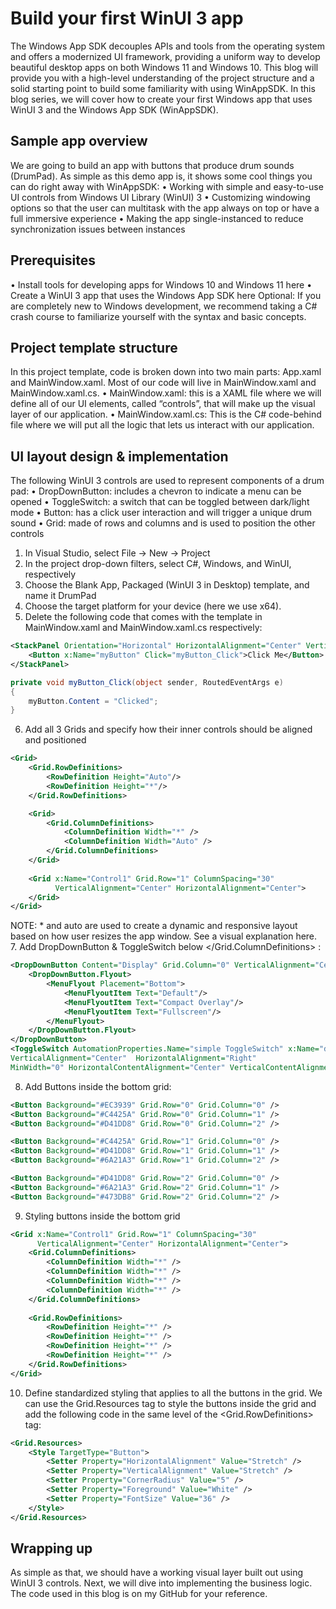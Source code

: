 # Build your first WinUI 3 app
The Windows App SDK decouples APIs and tools from the operating system and offers a modernized UI framework, providing a uniform way to develop beautiful desktop apps on both Windows 11 and Windows 10. This blog will provide you with a high-level understanding of the project structure and a solid starting point to build some familiarity with using WinAppSDK. In this blog series, we will cover how to create your first Windows app that uses WinUI 3 and the Windows App SDK (WinAppSDK). 

## Sample app overview
We are going to build an app with buttons that produce drum sounds (DrumPad). As simple as this demo app is, it shows some cool things you can do right away with WinAppSDK:
•	Working with simple and easy-to-use UI controls from Windows UI Library (WinUI) 3
•	Customizing windowing options so that the user can multitask with the app always on top or have a full immersive experience 
•	Making the app single-instanced to reduce synchronization issues between instances 

## Prerequisites 
•	Install tools for developing apps for Windows 10 and Windows 11 here
•	Create a WinUI 3 app that uses the Windows App SDK here
Optional: If you are completely new to Windows development, we recommend taking a C# crash course to familiarize yourself with the syntax and basic concepts.

## Project template structure
In this project template, code is broken down into two main parts: App.xaml and MainWindow.xaml. Most of our code will live in MainWindow.xaml and MainWindow.xaml.cs.
•	MainWindow.xaml: this is a XAML file where we will define all of our UI elements, called “controls”, that will make up the visual layer of our application.
•	MainWindow.xaml.cs: This is the C# code-behind file where we will put all the logic that lets us interact with our application.

## UI layout design & implementation
The following WinUI 3 controls are used to represent components of a drum pad:
•	DropDownButton: includes a chevron to indicate a menu can be opened
•	ToggleSwitch: a switch that can be toggled between dark/light mode
•	Button: has a click user interaction and will trigger a unique drum sound
•	Grid: made of rows and columns and is used to position the other controls
  

1.	In Visual Studio, select File -> New -> Project
2.	In the project drop-down filters, select C#, Windows, and WinUI, respectively
3.	Choose the Blank App, Packaged (WinUI 3 in Desktop) template, and name it DrumPad
4.	Choose the target platform for your device (here we use x64).
5.	Delete the following code that comes with the template in MainWindow.xaml and MainWindow.xaml.cs respectively:
```xml
<StackPanel Orientation="Horizontal" HorizontalAlignment="Center" VerticalAlignment="Center">
    <Button x:Name="myButton" Click="myButton_Click">Click Me</Button>
</StackPanel>
```


```csharp
private void myButton_Click(object sender, RoutedEventArgs e)
{
    myButton.Content = "Clicked";
}
```


6.	Add all 3 Grids and specify how their inner controls should be aligned and positioned
```xml
<Grid>
    <Grid.RowDefinitions>
        <RowDefinition Height="Auto"/>
        <RowDefinition Height="*"/>
    </Grid.RowDefinitions>

    <Grid>
        <Grid.ColumnDefinitions>
            <ColumnDefinition Width="*" />
            <ColumnDefinition Width="Auto" />
        </Grid.ColumnDefinitions>
    </Grid>
    
    <Grid x:Name="Control1" Grid.Row="1" ColumnSpacing="30" 
          VerticalAlignment="Center" HorizontalAlignment="Center">
    </Grid>
</Grid>
```

NOTE: * and auto are used to create a dynamic and responsive layout based on how user resizes the app window. See a visual explanation here.
7.	Add DropDownButton & ToggleSwitch below </Grid.ColumnDefinitions> :

```xml
<DropDownButton Content="Display" Grid.Column="0" VerticalAlignment="Center" HorizontalAlignment="Left" Width="118" >
    <DropDownButton.Flyout>
        <MenuFlyout Placement="Bottom">
            <MenuFlyoutItem Text="Default"/>
            <MenuFlyoutItem Text="Compact Overlay"/>
            <MenuFlyoutItem Text="Fullscreen"/>
        </MenuFlyout>
    </DropDownButton.Flyout>
</DropDownButton>
<ToggleSwitch AutomationProperties.Name="simple ToggleSwitch" x:Name="dark_switch" Grid.Column="1" CornerRadius="3" 
VerticalAlignment="Center"  HorizontalAlignment="Right" 
MinWidth="0" HorizontalContentAlignment="Center" VerticalContentAlignment="Center" />
```



8.	Add Buttons inside the bottom grid:
```xml
<Button Background="#EC3939" Grid.Row="0" Grid.Column="0" />
<Button Background="#C4425A" Grid.Row="0" Grid.Column="1" />
<Button Background="#D41DD8" Grid.Row="0" Grid.Column="2" />

<Button Background="#C4425A" Grid.Row="1" Grid.Column="0" />
<Button Background="#D41DD8" Grid.Row="1" Grid.Column="1" />
<Button Background="#6A21A3" Grid.Row="1" Grid.Column="2" />

<Button Background="#D41DD8" Grid.Row="2" Grid.Column="0" />
<Button Background="#6A21A3" Grid.Row="2" Grid.Column="1" />
<Button Background="#473DB8" Grid.Row="2" Grid.Column="2" />
```

9.	Styling buttons inside the bottom grid

```xml
<Grid x:Name="Control1" Grid.Row="1" ColumnSpacing="30" 
      VerticalAlignment="Center" HorizontalAlignment="Center">
    <Grid.ColumnDefinitions>
        <ColumnDefinition Width="*" />
        <ColumnDefinition Width="*" />
        <ColumnDefinition Width="*" />
        <ColumnDefinition Width="*" />
    </Grid.ColumnDefinitions>
    
    <Grid.RowDefinitions>
        <RowDefinition Height="*" />
        <RowDefinition Height="*" />
        <RowDefinition Height="*" />
        <RowDefinition Height="*" />
    </Grid.RowDefinitions>
</Grid>
```


10.	Define standardized styling that applies to all the buttons in the grid. We can use the Grid.Resources tag to style the buttons inside the grid and add the following code in the same level of the <Grid.RowDefinitions> tag:
```xml
<Grid.Resources>
    <Style TargetType="Button">
        <Setter Property="HorizontalAlignment" Value="Stretch" />
        <Setter Property="VerticalAlignment" Value="Stretch" />
        <Setter Property="CornerRadius" Value="5" />
        <Setter Property="Foreground" Value="White" />
        <Setter Property="FontSize" Value="36" />
    </Style>
</Grid.Resources>
```



## Wrapping up
As simple as that, we should have a working visual layer built out using WinUI 3 controls. Next, we will dive into implementing the business logic. The code used in this blog is on my GitHub for your reference.




